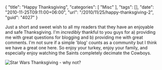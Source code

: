 {
	"title": "Happy Thanksgiving",
	"categories": [
		"Misc"
	],
	"tags": [],
	"date": "2010-11-25T09:11:00+06:00",
	"url": "/2010/11/25/happy-thanksgiving-2",
	"guid": "4027"
}

Just a short and sweet wish to all my readers that they have an enjoyable and safe Thanksgiving. I'm <i>incredibly</i> thankful to you guys for a) providing me with great questions for blogging and b) providing me with great comments. I'm not sure if a simple 'blog' counts as a community but I think we have a great one here. So enjoy your turkey, enjoy your family, and especially enjoy watching the Saints completely decimate the Cowboys.


<img src="https://static.raymondcamden.com/images/cfjedi/starwars_thanksgiving1.jpg" title="Star Wars Thanksgiving - why not?" />